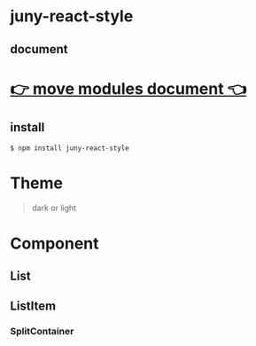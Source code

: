# juny-react-style

## document

# [👉 move modules document 👈](https://juny.blog/blog/docs/juny-react-style.md)

## install

```shell
$ npm install juny-react-style
```
# Theme
> dark or light

# Component
## List 
## ListItem
### SplitContainer


